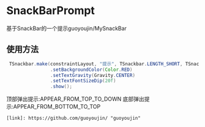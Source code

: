 # SnackBarPrompt
基于SnackBar的一个提示guoyoujin/MySnackBar
## 使用方法
```java
 TSnackbar.make(constraintLayout, "提示", TSnackbar.LENGTH_SHORT, TSnackbar.APPEAR_FROM_TOP_TO_DOWN)
                .setBackgroundColor(Color.RED)
                .setTextGravity(Gravity.CENTER)
                .setTextFontSizeDip(20f)
                .show();
```
顶部弹出提示:APPEAR_FROM_TOP_TO_DOWN
底部弹出提示:APPEAR_FROM_BOTTOM_TO_TOP
```致谢
[link]: https://github.com/guoyoujin/ "guoyoujin"

